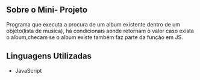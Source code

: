 
## Sobre o Mini- Projeto

Programa que executa a procura de um album existente dentro de um objeto(lista de musica), há condicionais aonde retornam o valor caso exista o album,checam se o album existe também faz parte da função em JS.

## Linguagens Utilizadas

- JavaScript